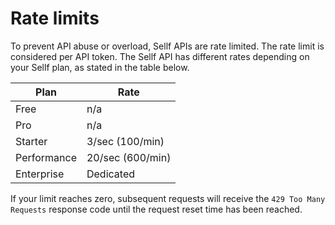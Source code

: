 # Rate limits

To prevent API abuse or overload, Sellf APIs are rate limited. The rate limit is considered per API token. The Sellf API has different rates depending on your Sellf plan, as stated in the table below.

Plan | Rate
---------- | -------
Free | n/a
Pro | n/a
Starter | 3/sec (100/min)
Performance | 20/sec (600/min)
Enterprise | Dedicated


If your limit reaches zero, subsequent requests will receive the `429 Too Many Requests` response code until the request reset time has been reached.
